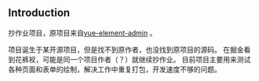 
## Introduction

抄作业项目，原项目来自[vue-element-admin](https://github.com/PanJiaChen/vue-element-admin) 。



项目诞生于某开源项目，但是找不到原作者，也没找到原项目的源码。
在掘金看到花裤衩，可能是同一个项目作者（？）就继续抄作业。
目前项目主要用来测试各种页面和表单的绘制，解决工作中重复打包，开发速度不够的问题。